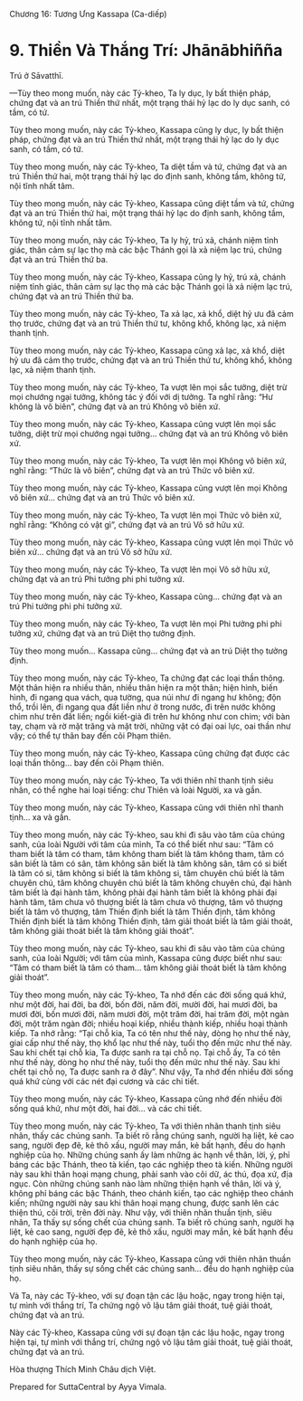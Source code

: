  

Chương 16: Tương Ưng Kassapa (Ca-diếp)

# 9\. Thiền Và Thắng Trí: Jhānābhiñña

Trú ở Sāvatthī.

—Tùy theo mong muốn, này các Tỷ-kheo, Ta ly dục, ly bất thiện pháp, chứng đạt và an trú Thiền thứ nhất, một trạng thái hỷ lạc do ly dục sanh, có tầm, có tứ.

Tùy theo mong muốn, này các Tỷ-kheo, Kassapa cũng ly dục, ly bất thiện pháp, chứng đạt và an trú Thiền thứ nhất, một trạng thái hỷ lạc do ly dục sanh, có tầm, có tứ.

Tùy theo mong muốn, này các Tỷ-kheo, Ta diệt tầm và tứ, chứng đạt và an trú Thiền thứ hai, một trạng thái hỷ lạc do định sanh, không tầm, không tứ, nội tĩnh nhất tâm.

Tùy theo mong muốn, này các Tỷ-kheo, Kassapa cũng diệt tầm và tứ, chứng đạt và an trú Thiền thứ hai, một trạng thái hỷ lạc do định sanh, không tầm, không tứ, nội tĩnh nhất tâm.

Tùy theo mong muốn, này các Tỷ-kheo, Ta ly hỷ, trú xả, chánh niệm tỉnh giác, thân cảm sự lạc thọ mà các bậc Thánh gọi là xả niệm lạc trú, chứng đạt và an trú Thiền thứ ba.

Tùy theo mong muốn, này các Tỷ-kheo, Kassapa cũng ly hỷ, trú xả, chánh niệm tỉnh giác, thân cảm sự lạc thọ mà các bậc Thánh gọi là xả niệm lạc trú, chứng đạt và an trú Thiền thứ ba.

Tùy theo mong muốn, này các Tỷ-kheo, Ta xả lạc, xả khổ, diệt hỷ ưu đã cảm thọ trước, chứng đạt và an trú Thiền thứ tư, không khổ, không lạc, xả niệm thanh tịnh.

Tùy theo mong muốn, này các Tỷ-kheo, Kassapa cũng xả lạc, xả khổ, diệt hỷ ưu đã cảm thọ trước, chứng đạt và an trú Thiền thứ tư, không khổ, không lạc, xả niệm thanh tịnh.

Tùy theo mong muốn, này các Tỷ-kheo, Ta vượt lên mọi sắc tưởng, diệt trừ mọi chướng ngại tưởng, không tác ý đối với dị tưởng. Ta nghĩ rằng: “Hư không là vô biên”, chứng đạt và an trú Không vô biên xứ.

Tùy theo mong muốn, này các Tỷ-kheo, Kassapa cũng vượt lên mọi sắc tưởng, diệt trừ mọi chướng ngại tưởng… chứng đạt và an trú Không vô biên xứ.

Tùy theo mong muốn, này các Tỷ-kheo, Ta vượt lên mọi Không vô biên xứ, nghĩ rằng: “Thức là vô biên”, chứng đạt và an trú Thức vô biên xứ.

Tùy theo mong muốn, này các Tỷ-kheo, Kassapa cũng vượt lên mọi Không vô biên xứ… chứng đạt và an trú Thức vô biên xứ.

Tùy theo mong muốn, này các Tỷ-kheo, Ta vượt lên mọi Thức vô biên xứ, nghĩ rằng: “Không có vật gì”, chứng đạt và an trú Vô sở hữu xứ.

Tùy theo mong muốn, này các Tỷ-kheo, Kassapa cũng vượt lên mọi Thức vô biên xứ… chứng đạt và an trú Vô sở hữu xứ.

Tùy theo mong muốn, này các Tỷ-kheo, Ta vượt lên mọi Vô sở hữu xứ, chứng đạt và an trú Phi tưởng phi phi tưởng xứ.

Tùy theo mong muốn, này các Tỷ-kheo, Kassapa cũng… chứng đạt và an trú Phi tưởng phi phi tưởng xứ.

Tùy theo mong muốn, này các Tỷ-kheo, Ta vượt lên mọi Phi tưởng phi phi tưởng xứ, chứng đạt và an trú Diệt thọ tưởng định.

Tùy theo mong muốn… Kassapa cũng… chứng đạt và an trú Diệt thọ tưởng định.

Tùy theo mong muốn, này các Tỷ-kheo, Ta chứng đạt các loại thần thông. Một thân hiện ra nhiều thân, nhiều thân hiện ra một thân; hiện hình, biến hình, đi ngang qua vách, qua tường, qua núi như đi ngang hư không; độn thổ, trồi lên, đi ngang qua đất liền như ở trong nước, đi trên nước không chìm như trên đất liền; ngồi kiết-già đi trên hư không như con chim; với bàn tay, chạm và rờ mặt trăng và mặt trời, những vật có đại oai lực, oai thần như vậy; có thể tự thân bay đến cõi Phạm thiên.

Tùy theo mong muốn, này các Tỷ-kheo, Kassapa cũng chứng đạt được các loại thần thông… bay đến cõi Phạm thiên.

Tùy theo mong muốn, này các Tỷ-kheo, Ta với thiên nhĩ thanh tịnh siêu nhân, có thể nghe hai loại tiếng: chư Thiên và loài Người, xa và gần.

Tùy theo mong muốn, này các Tỷ-kheo, Kassapa cũng với thiên nhĩ thanh tịnh… xa và gần.

Tùy theo mong muốn, này các Tỷ-kheo, sau khi đi sâu vào tâm của chúng sanh, của loài Người với tâm của mình, Ta có thể biết như sau: “Tâm có tham biết là tâm có tham, tâm không tham biết là tâm không tham, tâm có sân biết là tâm có sân, tâm không sân biết là tâm không sân, tâm có si biết là tâm có si, tâm không si biết là tâm không si, tâm chuyên chú biết là tâm chuyên chú, tâm không chuyên chú biết là tâm không chuyên chú, đại hành tâm biết là đại hành tâm, không phải đại hành tâm biết là không phải đại hành tâm, tâm chưa vô thượng biết là tâm chưa vô thượng, tâm vô thượng biết là tâm vô thượng, tâm Thiền định biết là tâm Thiền định, tâm không Thiền định biết là tâm không Thiền định, tâm giải thoát biết là tâm giải thoát, tâm không giải thoát biết là tâm không giải thoát”.

Tùy theo mong muốn, này các Tỷ-kheo, sau khi đi sâu vào tâm của chúng sanh, của loài Người; với tâm của mình, Kassapa cũng được biết như sau: “Tâm có tham biết là tâm có tham… tâm không giải thoát biết là tâm không giải thoát”.

Tùy theo mong muốn, này các Tỷ-kheo, Ta nhớ đến các đời sống quá khứ, như một đời, hai đời, ba đời, bốn đời, năm đời, mười đời, hai mươi đời, ba mươi đời, bốn mươi đời, năm mươi đời, một trăm đời, hai trăm đời, một ngàn đời, một trăm ngàn đời; nhiều hoại kiếp, nhiều thành kiếp, nhiều hoại thành kiếp. Ta nhớ rằng: “Tại chỗ kia, Ta có tên như thế này, dòng họ như thế này, giai cấp như thế này, thọ khổ lạc như thế này, tuổi thọ đến mức như thế này. Sau khi chết tại chỗ kia, Ta được sanh ra tại chỗ nọ. Tại chỗ ấy, Ta có tên như thế này, dòng họ như thế này, tuổi thọ đến mức như thế này. Sau khi chết tại chỗ nọ, Ta được sanh ra ở đây”. Như vậy, Ta nhớ đến nhiều đời sống quá khứ cùng với các nét đại cương và các chi tiết.

Tùy theo mong muốn, này các Tỷ-kheo, Kassapa cũng nhớ đến nhiều đời sống quá khứ, như một đời, hai đời… và các chi tiết.

Tùy theo mong muốn, này các Tỷ-kheo, Ta với thiên nhãn thanh tịnh siêu nhân, thấy các chúng sanh. Ta biết rõ rằng chúng sanh, người hạ liệt, kẻ cao sang, người đẹp đẽ, kẻ thô xấu, người may mắn, kẻ bất hạnh, đều do hạnh nghiệp của họ. Những chúng sanh ấy làm những ác hạnh về thân, lời, ý, phỉ báng các bậc Thánh, theo tà kiến, tạo các nghiệp theo tà kiến. Những người này sau khi thân hoại mạng chung, phải sanh vào cõi dữ, ác thú, đọa xứ, địa ngục. Còn những chúng sanh nào làm những thiện hạnh về thân, lời và ý, không phỉ báng các bậc Thánh, theo chánh kiến, tạo các nghiệp theo chánh kiến; những người này sau khi thân hoại mạng chung, được sanh lên các thiện thú, cõi trời, trên đời này. Như vậy, với thiên nhãn thuần tịnh, siêu nhân, Ta thấy sự sống chết của chúng sanh. Ta biết rõ chúng sanh, người hạ liệt, kẻ cao sang, người đẹp đẽ, kẻ thô xấu, người may mắn, kẻ bất hạnh đều do hạnh nghiệp của họ.

Tùy theo mong muốn, này các Tỷ-kheo, Kassapa cũng với thiên nhãn thuần tịnh siêu nhân, thấy sự sống chết các chúng sanh… đều do hạnh nghiệp của họ.

Và Ta, này các Tỷ-kheo, với sự đoạn tận các lậu hoặc, ngay trong hiện tại, tự mình với thắng trí, Ta chứng ngộ vô lậu tâm giải thoát, tuệ giải thoát, chứng đạt và an trú.

Này các Tỷ-kheo, Kassapa cũng với sự đoạn tận các lậu hoặc, ngay trong hiện tại, tự mình với thắng trí, chứng ngộ vô lậu tâm giải thoát, tuệ giải thoát, chứng đạt và an trú.

Hòa thượng Thích Minh Châu dịch Việt.

Prepared for SuttaCentral by Ayya Vimala.